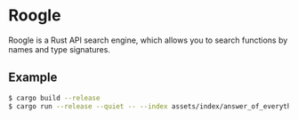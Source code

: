 # Roogle
Roogle is a Rust API search engine, which allows you to search functions by names and type signatures.

## Example
```sh
$ cargo build --release
$ cargo run --release --quiet -- --index assets/index/answer_of_everything.json --query assets/query/answer_of_everything.json
```